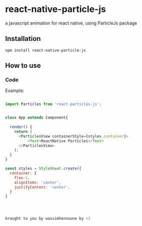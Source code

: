 # react-native-particle-js
a javascript animation for react native, using ParticleJs package

## Installation

`npm install react-native-particle-js`

## How to use

### Code

Example:

```javascript

import Particles from 'react-particles-js';


class App extends Component{
  
  render() {
    return (
      <ParticlesView containerStyle={styles.container}>
          <Text>ReactNative Particles</Text>
      </ParticlesView>
    );
  }
}

const styles = StyleSheet.create({
  container: {
    flex:1,
    alignItems: 'center',
    justifyContent: 'center',
  }
}




braught to you by wassimhennoune by <3
